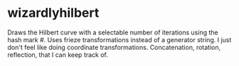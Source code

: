 # wizardlyhilbert

Draws the Hilbert curve with a selectable number of iterations using the hash mark #.  Uses frieze transformations instead of a generator string.  I just don't feel like doing coordinate transformations.  Concatenation, rotation, reflection, that I can keep track of.
